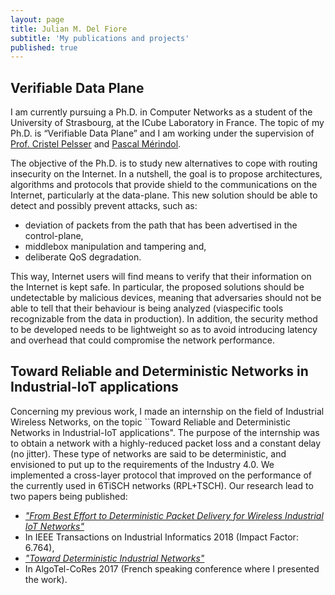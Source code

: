 ```yaml
---
layout: page
title: Julian M. Del Fiore
subtitle: 'My publications and projects'
published: true
---
```


## Verifiable Data Plane

I am currently pursuing a Ph.D. in Computer Networks as a student of the University of Strasbourg, at the ICube Laboratory in France.
The topic of my Ph.D. is “Verifiable Data Plane” and I am working under the supervision of [Prof. Cristel Pelsser](https://scholar.google.com/citations?hl=es&user=H8FD7qQAAAAJ) and [Pascal Mérindol](https://scholar.google.com/citations?user=RioxMC8AAAAJ&hl=es&oi=ao).

The objective of the Ph.D. is to study new alternatives to cope with routing insecurity on the Internet. 
In a nutshell, the goal is to propose architectures, algorithms and protocols that provide shield to the communications on the Internet, particularly at the data-plane.
This new solution should be able to detect and possibly prevent attacks, such as:
  
 * deviation of packets from the path that has been advertised in the control-plane,
 * middlebox manipulation and tampering and, 
 * deliberate QoS degradation.
 
This way, Internet users will find means to verify that their information on the Internet is kept safe.
In particular, the proposed solutions should be undetectable by malicious devices, meaning that adversaries should not be able to tell that their behaviour is being analyzed (viaspecific tools recognizable from the data in production).
In addition, the security method to be developed needs to be lightweight so as to avoid introducing latency and overhead that could compromise the network performance.

## Toward Reliable and Deterministic Networks in Industrial-IoT applications
 
 Concerning my previous work, I made an internship on the field of Industrial Wireless Networks, on the topic ``Toward Reliable and Deterministic Networks in Industrial-IoT applications". The purpose of the internship was to obtain a network with a highly-reduced packet loss and a constant delay (no jitter). These type of networks are said to be deterministic, and envisioned to put up to the requirements of the Industry 4.0. We implemented a cross-layer protocol that improved on the performance of the currently used in 6TiSCH networks (RPL+TSCH). Our research lead to two papers being published:

* [_"From Best Effort to Deterministic Packet Delivery for Wireless Industrial IoT Networks"_](https://ieeexplore.ieee.org/document/8412519)
 * In IEEE Transactions on Industrial Informatics 2018 (Impact Factor: 6.764),
* [_"Toward Deterministic Industrial Networks"_](https://hal.archives-ouvertes.fr/hal-01519185/document)
 * In AlgoTel-CoRes 2017 (French speaking conference where I presented the work).

